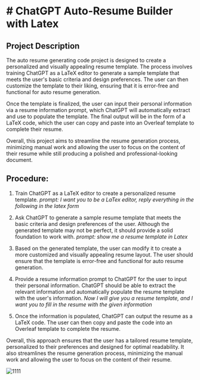 # # ChatGPT Auto-Resume Builder with Latex

##  Project Description
The auto resume generating code project is designed to create a personalized and visually appealing resume template. The process involves training ChatGPT as a LaTeX editor to generate a sample template that meets the user's basic criteria and design preferences. The user can then customize the template to their liking, ensuring that it is error-free and functional for auto resume generation.

Once the template is finalized, the user can input their personal information via a resume information prompt, which ChatGPT will automatically extract and use to populate the template. The final output will be in the form of a LaTeX code, which the user can copy and paste into an Overleaf template to complete their resume.

Overall, this project aims to streamline the resume generation process, minimizing manual work and allowing the user to focus on the content of their resume while still producing a polished and professional-looking document.

##   Procedure:
1. Train ChatGPT as a LaTeX editor to create a personalized resume template.
*prompt: I want you to be a LaTex editor, reply everything in the following in the latex form*

2. Ask ChatGPT to generate a sample resume template that meets the basic criteria and design preferences of the user. Although the generated template may not be perfect, it should provide a solid foundation to work with.
*prompt: show me a resume template in Latex*

3. Based on the generated template, the user can modify it to create a more customized and visually appealing resume layout. The user should ensure that the template is error-free and functional for auto resume generation.

4. Provide a resume information prompt to ChatGPT for the user to input their personal information. ChatGPT should be able to extract the relevant information and automatically populate the resume template with the user's information.
*Now I will give you a resume template, and I want you to fill in the resume with the given information*

5. Once the information is populated, ChatGPT can output the resume as a LaTeX code. The user can then copy and paste the code into an Overleaf template to complete the resume.


Overall, this approach ensures that the user has a tailored resume template, personalized to their preferences and designed for optimal readability. It also streamlines the resume generation process, minimizing the manual work and allowing the user to focus on the content of their resume.

![1111](https://user-images.githubusercontent.com/125933131/220257299-0cb92aa1-2cfd-4a60-8d57-dca702622f54.png)

